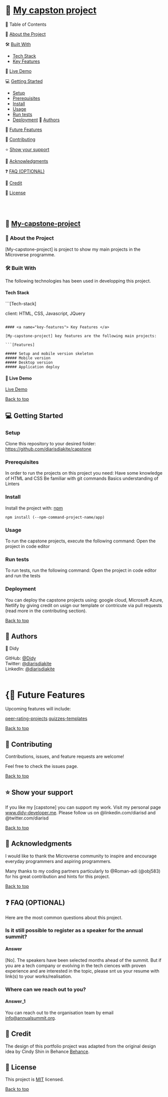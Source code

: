# 📖 [My capston project](#my-capstone-project)

📗 Table of Contents

📖 [About the Project](#about-the-project)

🛠 [Built With](#built-with)

- [Tech Stack](#tech-stack)
- [Key Features](#key-features)

🚀 [Live Demo](#live-demo)

💻 [Getting Started](#getting-started)

- [Setup](#setup)
- [Prerequisites](#prerequisites)
- [Install](#install)
- [Usage](#usage)
- [Run tests](#run-test)
- [Deployment](#deployment)
👥 [Authors](#authors)

🔭 [Future Features](#future-features)

🤝 [Contributing](#contributing)

⭐️ [Show your support](#show-your-support)

🙏 [Acknowledgments](#acknowledgment)

❓ [FAQ (OPTIONAL)](#faq)

📝 [Credit](#credit)

📝 [License](#licence)

<br><br>

## 📖 [My-capstone-project](#my-capstone-project)
### 📖 <a name="about-the-project">About the Project </a>

[My-capstone-project] is project to show my main projects in the MIcroverse programme.

### 🛠 <a name="project-built-with">Built With </a>
The following technologies has been used in developping this project. 

#### <a name="tech-stack"> Tech Stack
</a>
```[Tech-stack]

client: HTML, CSS, Javascript, JQuery

```

#### <a name="key-features"> Key Features </a>

[My-capstone-project] key features are the following main projects:

```[Features]

##### Setup and mobile version skeleton
##### Mobile version
##### Desktop version
##### Application deploy

```


#### 🚀 <a name="live-demo"> Live Demo </a>

[Live Demo](https://www.loom.com/share/f915379eeecf424883ed844b7a1568ea)

[Back to top](#My-capstone-project)

## 💻 <a name="getting-started"> Getting Started </a>

### <a name="setup"> Setup </a>
Clone this repository to your desired folder:
https://github.com/diarisdiakite/capstone 

### <a name="prerequisites"> Prerequisites</a>
In order to run the projects on this project you need:
Have some knowledge of HTML and CSS
Be familiar with git commands
Basics understanding of Linters

### <a name="install">Install</a>
Install the project with: [npm](https://www.npmjs.com/)

```[npm]
npm install (--npm-command-project-name/app)
```

### <a name="usage">Usage</a>
To run the capstone projects, execute the following command: Open the project in code editor

### <a name="run-test">Run tests</a>
To run tests, run the following command: Open the project in code editor and run the tests

### <a name="deployment">Deployment</a>
You can deploy the capstone projects using: google cloud, Microsoft Azure, Netlify by giving credit on usign our template or contricute via pull requests (read more in the contributing section).

[Back to top](#My-capstone-project)

## 👥 <a name="authors">Authors</a>

👤 Didy

GitHub: [@Didy](github.com/diarisdiakite)
<br> Twitter: [@diarisdiakite]()
<br>LinkedIn: [@diarisdiakite](https://www.linkedin.com/in/diariatou-diakite-67ab80165/)
<br><br>

# {🔭 <a name="future-features">Future Features</a>
Upcoming features will include:

 [peer-rating-projects]()
 [quizzes-templates]()
 
[Back to top](#My-capstone-project)

## 🤝 <a name="contrubuting">Contributing</a>
Contributions, issues, and feature requests are welcome!

Feel free to check the issues page.

[Back to top](#My-capstone-project)

## ⭐️ <a name="show-your-support">Show your support</a>
If you like my [capstone] you can support my work. Visit my personal page www.didy-developer.me.
Please follow us on @linkedin.com/diarisd and @twitter.com/diarisd

[Back to top](#My-capstone-project)

## 🙏 <a name="acknowledgments">Acknowledgments</a>
I would like to thank the Microverse community to inspire and encourage everyday programmers and aspiring programmers.

Many thanks to my coding partners particularly to @Roman-adi (@obj583) for his great contribution and hints for this project. 

[Back to top](#My-capstone-project)

## ❓ <a name="faq">FAQ (OPTIONAL)</a>
Here are the most common questions about this project.

### Is it still possible to register as a speaker for the annual summit?

#### Answer
[No]. The speakers have been selected months ahead of the summit. But if you are a tech company or evolving in the tech ciences with proven experience and are interested in the topic, please snt us your resume with link(s) to your works/realisation. 

### Where can we reach out to you?

#### Answer_1
You can reach out to the organisation team by email [info@annualsummit.org](info@annualsummit.org). 

## 📝 <a name="credit">Credit</a>
The design of this portfolio project was adapted from the original design idea by Cindy Shin in Behance [Behance](https://www.behance.net/adagio07).

## 📝 <a name="licence">License</a>
This project is [MIT](https://mit-license.org/) licensed.

[Back to top](#My-capstone-project)
